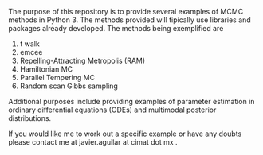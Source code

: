 
The purpose of this repository is to provide  several examples of MCMC methods in Python 3. The methods provided will tipically use libraries and packages already developed. The methods being exemplified are


1) t walk
2) emcee
3) Repelling-Attracting Metropolis (RAM)
4) Hamiltonian MC
5) Parallel Tempering MC
6) Random scan Gibbs sampling

Additional purposes include providing examples of parameter estimation in ordinary differential equations (ODEs) and multimodal posterior distributions.

If you would like me to work out a specific example or have any doubts please contact me at javier.aguilar at cimat dot mx .
